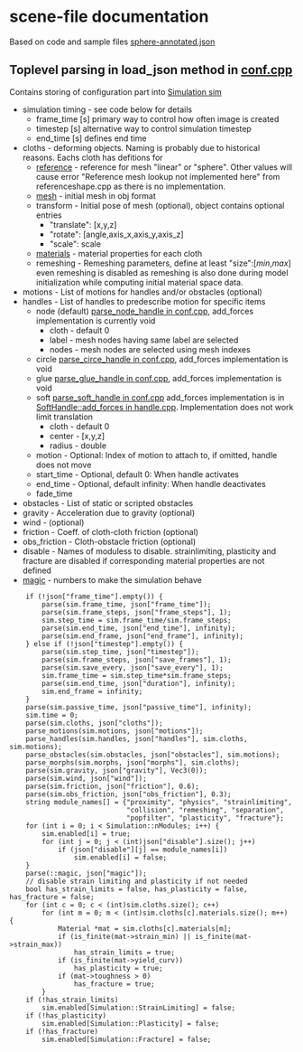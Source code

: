 # scene-file documentation
Based on code and sample files [sphere-annotated.json](../../conf/sphere-annotated.json) 
## Toplevel parsing in load_json method in [conf.cpp](../../src/conf.cpp)
Contains storing of configuration part into [Simulation sim](../../src/Simulation.hpp)
  * simulation timing - see code below for details
    * frame_time [s] primary way to control how often image is created 
    * timestep [s] alternative way to control simulation timestep
    * end_time [s] defines end time
  * cloths - deforming objects. Naming is probably due to historical reasons. Eachs cloth has defitions for
    * [reference](reference.md) - reference for mesh "linear" or "sphere". Other values will cause error "Reference mesh lookup not implemented here" from referenceshape.cpp as there is no implementation.  
    * [mesh](mesh.md) - initial mesh in obj format
    * transform - Initial pose of mesh (optional), object contains optional entries
      * "translate": [x,y,z]
      * "rotate": [angle,axis_x,axis_y,axis_z]
      * "scale": scale
    * [materials](materials.md) -  material properties for each cloth
    * remeshing - Remeshing parameters, define at least "size":[_min_,_max_] even remeshing is disabled as remeshing is also done during model initialization while computing initial material space data. 
  * motions - List of motions for handles and/or obstacles (optional)
  * handles - List of handles to predescribe motion for specific items
    * node (default) [parse_node_handle in conf.cpp](../../src/conf.cpp), add_forces implementation is currently void
      * cloth - default 0
      * label - mesh nodes having same label are selected
      * nodes - mesh nodes are selected using mesh indexes 
    * circle [parse_circe_handle in conf.cpp](../../src/conf.cpp), add_forces implementation is void
    * glue [parse_glue_handle in conf.cpp](../../src/conf.cpp), add_forces implementation is void
    * soft  [parse_soft_handle in conf.cpp](../../src/conf.cpp) add_forces implementation is in [SoftHandle::add_forces in handle.cpp](../../src/handle.cpp). Implementation does not work limit translation
      * cloth - default 0
      * center - [x,y,z]
      * radius - double
    * motion <index> - Optional: Index of motion to attach to, if omitted, handle does not move
    * start_time <time> - Optional, default 0: When handle activates
    * end_time <time> - Optional, default infinity: When handle deactivates
    * fade_time <time>
  * obstacles - List of static or scripted obstacles
  * gravity - Acceleration due to gravity (optional)
  * wind - (optional)
  * friction - Coeff. of cloth-cloth friction (optional)
  * obs_friction - Cloth-obstacle friction (optional)
  * disable - Names of moduless to disable. strainlimiting, plasticity and fracture are disabled if corresponding material properties are not defined
  * [magic](magic.md) - numbers to make the simulation behave
```
    if (!json["frame_time"].empty()) {
        parse(sim.frame_time, json["frame_time"]);
        parse(sim.frame_steps, json["frame_steps"], 1);
        sim.step_time = sim.frame_time/sim.frame_steps;
        parse(sim.end_time, json["end_time"], infinity);
        parse(sim.end_frame, json["end_frame"], infinity);
    } else if (!json["timestep"].empty()) {
        parse(sim.step_time, json["timestep"]);
        parse(sim.frame_steps, json["save_frames"], 1);
        parse(sim.save_every, json["save_every"], 1);
        sim.frame_time = sim.step_time*sim.frame_steps;
        parse(sim.end_time, json["duration"], infinity);
        sim.end_frame = infinity;
    }
    parse(sim.passive_time, json["passive_time"], infinity);
    sim.time = 0;
    parse(sim.cloths, json["cloths"]);
    parse_motions(sim.motions, json["motions"]);
    parse_handles(sim.handles, json["handles"], sim.cloths, sim.motions);
    parse_obstacles(sim.obstacles, json["obstacles"], sim.motions);
    parse_morphs(sim.morphs, json["morphs"], sim.cloths);
    parse(sim.gravity, json["gravity"], Vec3(0));
    parse(sim.wind, json["wind"]);
    parse(sim.friction, json["friction"], 0.6);
    parse(sim.obs_friction, json["obs_friction"], 0.3);
    string module_names[] = {"proximity", "physics", "strainlimiting",
                             "collision", "remeshing", "separation",
                             "popfilter", "plasticity", "fracture"};
    for (int i = 0; i < Simulation::nModules; i++) {
        sim.enabled[i] = true;
        for (int j = 0; j < (int)json["disable"].size(); j++)
            if (json["disable"][j] == module_names[i])
                sim.enabled[i] = false;
    }
    parse(::magic, json["magic"]);
    // disable strain limiting and plasticity if not needed
    bool has_strain_limits = false, has_plasticity = false, has_fracture = false;
    for (int c = 0; c < (int)sim.cloths.size(); c++)
        for (int m = 0; m < (int)sim.cloths[c].materials.size(); m++) {
            Material *mat = sim.cloths[c].materials[m];
            if (is_finite(mat->strain_min) || is_finite(mat->strain_max))
                has_strain_limits = true;
            if (is_finite(mat->yield_curv))
                has_plasticity = true;
            if (mat->toughness > 0)
            	has_fracture = true;
        }
    if (!has_strain_limits)
        sim.enabled[Simulation::StrainLimiting] = false;
    if (!has_plasticity)
        sim.enabled[Simulation::Plasticity] = false;
    if (!has_fracture)
    	sim.enabled[Simulation::Fracture] = false;    
 ```
 
